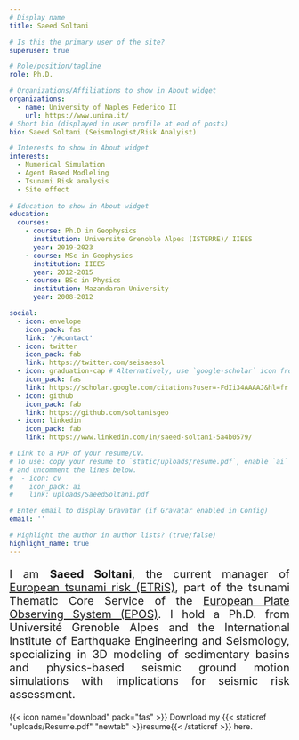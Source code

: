 ```yaml
---
# Display name
title: Saeed Soltani

# Is this the primary user of the site?
superuser: true

# Role/position/tagline
role: Ph.D.

# Organizations/Affiliations to show in About widget
organizations:
  - name: University of Naples Federico II 
    url: https://www.unina.it/
# Short bio (displayed in user profile at end of posts)
bio: Saeed Soltani (Seismologist/Risk Analyist) 

# Interests to show in About widget
interests:
  - Numerical Simulation
  - Agent Based Modleling
  - Tsunami Risk analysis
  - Site effect
  
# Education to show in About widget
education:
  courses:
    - course: Ph.D in Geophysics 
      institution: Universite Grenoble Alpes (ISTERRE)/ IIEES
      year: 2019-2023
    - course: MSc in Geophysics
      institution: IIEES
      year: 2012-2015
    - course: BSc in Physics
      institution: Mazandaran University
      year: 2008-2012

social:
  - icon: envelope
    icon_pack: fas
    link: '/#contact'
  - icon: twitter
    icon_pack: fab
    link: https://twitter.com/seisaesol
  - icon: graduation-cap # Alternatively, use `google-scholar` icon from `ai` icon pack
    icon_pack: fas
    link: https://scholar.google.com/citations?user=-FdIi34AAAAJ&hl=fr
  - icon: github
    icon_pack: fab
    link: https://github.com/soltanisgeo
  - icon: linkedin
    icon_pack: fab
    link: https://www.linkedin.com/in/saeed-soltani-5a4b0579/

# Link to a PDF of your resume/CV.
# To use: copy your resume to `static/uploads/resume.pdf`, enable `ai` icons in `params.toml`,
# and uncomment the lines below.
#  - icon: cv
#    icon_pack: ai
#    link: uploads/SaeedSoltani.pdf

# Enter email to display Gravatar (if Gravatar enabled in Config)
email: ''

# Highlight the author in author lists? (true/false)
highlight_name: true
---
```

<p style="text-align: justify; font-size: 20px" class="has-poppins-font-family">
    I am <strong>Saeed Soltani</strong>, the current manager of <a href="https://www.eurotsunamirisk.org">European tsunami risk (ETRiS)</a>, part of the tsunami Thematic Core Service of the <a href="https://www.ics-c.epos-eu.org/">European Plate Observing System (EPOS)</a>. I hold a Ph.D. from Université Grenoble Alpes and the International Institute of Earthquake Engineering and Seismology, specializing in 3D modeling of sedimentary basins and physics-based seismic ground motion simulations with implications for seismic risk assessment.
</p>


{{< icon name="download" pack="fas" >}} Download my {{< staticref "uploads/Resume.pdf" "newtab" >}}resume{{< /staticref >}} here.
